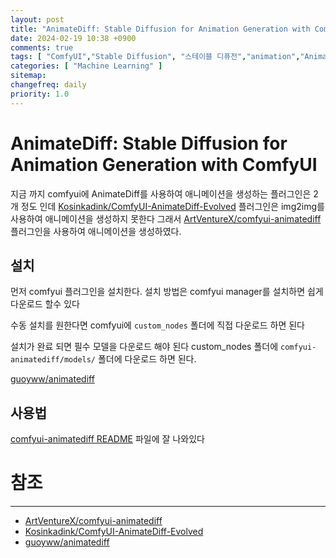 ```yaml
---
layout: post
title: "AnimateDiff: Stable Diffusion for Animation Generation with ComfyUI"
date: 2024-02-19 10:38 +0900
comments: true
tags: [ "ComfyUI","Stable Diffusion", "스테이블 디퓨전","animation","AnimateDiff","애니메이트디프" ]
categories: [ "Machine Learning" ]
sitemap:
changefreq: daily
priority: 1.0
---
```


# AnimateDiff: Stable Diffusion for Animation Generation with ComfyUI

지금 까지 comfyui에 AnimateDiff를 사용하여 애니메이션을 생성하는 플러그인은 2개 정도 인데
[Kosinkadink/ComfyUI-AnimateDiff-Evolved](https://github.com/Kosinkadink/ComfyUI-AnimateDiff-Evolved) 플러그인은 
img2img를 사용하여 애니메이션을 생성하지 못한다 그래서 [ArtVentureX/comfyui-animatediff](https://github.com/ArtVentureX/comfyui-animatediff) 플러그인을 사용하여 애니메이션을 생성하였다.

## 설치

먼저 comfyui 플러그인을 설치한다. 설치 방법은 comfyui manager를 설치하면 쉽게 다운로드 할수 있다 

수동 설치를 원한다면 comfyui에 `custom_nodes` 폴더에 직접 다운로드 하면 된다

설치가 완료 되면 필수 모델을 다운로드 해야 된다 custom_nodes 폴더에 `comfyui-animatediff/models/` 폴더에 다운로드 하면 된다.

[guoyww/animatediff](https://huggingface.co/guoyww/animatediff)


## 사용법

[comfyui-animatediff README](https://github.com/ArtVentureX/comfyui-animatediff/blob/main/README.md) 파일에 잘 나와있다


# 참조
-----

* [ArtVentureX/comfyui-animatediff](https://github.com/ArtVentureX/comfyui-animatediff)
* [Kosinkadink/ComfyUI-AnimateDiff-Evolved](https://github.com/Kosinkadink/ComfyUI-AnimateDiff-Evolved)
* [guoyww/animatediff](https://huggingface.co/guoyww/animatediff)
